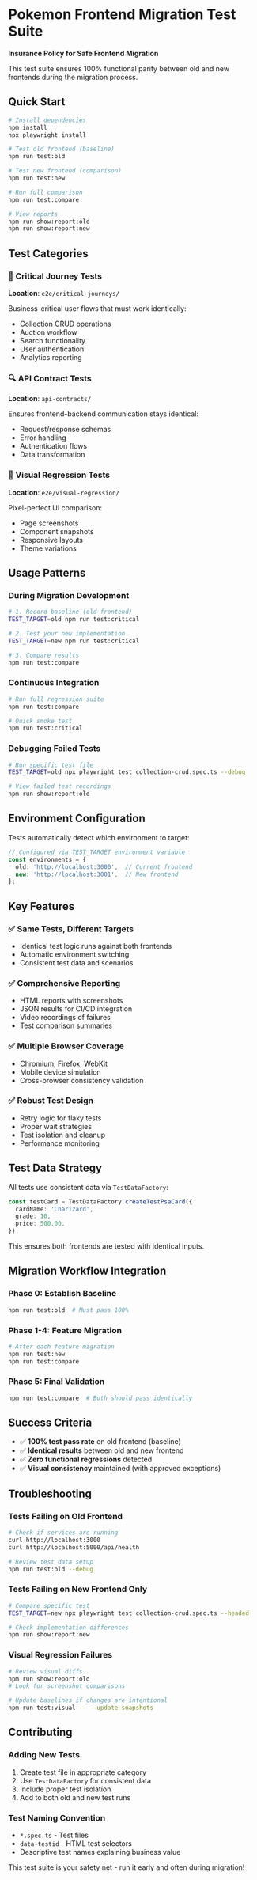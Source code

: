 # Pokemon Frontend Migration Test Suite

**Insurance Policy for Safe Frontend Migration**

This test suite ensures 100% functional parity between old and new frontends during the migration process.

## Quick Start

```bash
# Install dependencies
npm install
npx playwright install

# Test old frontend (baseline)
npm run test:old

# Test new frontend (comparison) 
npm run test:new

# Run full comparison
npm run test:compare

# View reports
npm run show:report:old
npm run show:report:new
```

## Test Categories

### 🎯 Critical Journey Tests
**Location**: `e2e/critical-journeys/`

Business-critical user flows that must work identically:
- Collection CRUD operations
- Auction workflow
- Search functionality  
- User authentication
- Analytics reporting

### 🔍 API Contract Tests
**Location**: `api-contracts/`

Ensures frontend-backend communication stays identical:
- Request/response schemas
- Error handling
- Authentication flows
- Data transformation

### 👀 Visual Regression Tests  
**Location**: `e2e/visual-regression/`

Pixel-perfect UI comparison:
- Page screenshots
- Component snapshots
- Responsive layouts
- Theme variations

## Usage Patterns

### During Migration Development

```bash
# 1. Record baseline (old frontend)
TEST_TARGET=old npm run test:critical

# 2. Test your new implementation  
TEST_TARGET=new npm run test:critical

# 3. Compare results
npm run test:compare
```

### Continuous Integration

```bash
# Run full regression suite
npm run test:compare

# Quick smoke test
npm run test:critical
```

### Debugging Failed Tests

```bash
# Run specific test file
TEST_TARGET=old npx playwright test collection-crud.spec.ts --debug

# View failed test recordings
npm run show:report:old
```

## Environment Configuration

Tests automatically detect which environment to target:

```typescript
// Configured via TEST_TARGET environment variable
const environments = {
  old: 'http://localhost:3000',  // Current frontend
  new: 'http://localhost:3001',  // New frontend
};
```

## Key Features

### ✅ Same Tests, Different Targets
- Identical test logic runs against both frontends
- Automatic environment switching
- Consistent test data and scenarios

### ✅ Comprehensive Reporting
- HTML reports with screenshots
- JSON results for CI/CD integration  
- Video recordings of failures
- Test comparison summaries

### ✅ Multiple Browser Coverage
- Chromium, Firefox, WebKit
- Mobile device simulation
- Cross-browser consistency validation

### ✅ Robust Test Design
- Retry logic for flaky tests
- Proper wait strategies
- Test isolation and cleanup
- Performance monitoring

## Test Data Strategy

All tests use consistent data via `TestDataFactory`:

```typescript
const testCard = TestDataFactory.createTestPsaCard({
  cardName: 'Charizard',
  grade: 10,
  price: 500.00,
});
```

This ensures both frontends are tested with identical inputs.

## Migration Workflow Integration

### Phase 0: Establish Baseline
```bash
npm run test:old  # Must pass 100%
```

### Phase 1-4: Feature Migration
```bash
# After each feature migration
npm run test:new
npm run test:compare
```

### Phase 5: Final Validation
```bash
npm run test:compare  # Both should pass identically
```

## Success Criteria

- ✅ **100% test pass rate** on old frontend (baseline)
- ✅ **Identical results** between old and new frontend
- ✅ **Zero functional regressions** detected
- ✅ **Visual consistency** maintained (with approved exceptions)

## Troubleshooting

### Tests Failing on Old Frontend
```bash
# Check if services are running
curl http://localhost:3000
curl http://localhost:5000/api/health

# Review test data setup
npm run test:old --debug
```

### Tests Failing on New Frontend Only
```bash  
# Compare specific test
TEST_TARGET=new npx playwright test collection-crud.spec.ts --headed

# Check implementation differences
npm run show:report:new
```

### Visual Regression Failures
```bash
# Review visual diffs
npm run show:report:old
# Look for screenshot comparisons

# Update baselines if changes are intentional
npm run test:visual -- --update-snapshots
```

## Contributing

### Adding New Tests
1. Create test file in appropriate category
2. Use `TestDataFactory` for consistent data  
3. Include proper test isolation
4. Add to both old and new test runs

### Test Naming Convention
- `*.spec.ts` - Test files
- `data-testid` - HTML test selectors
- Descriptive test names explaining business value

This test suite is your safety net - run it early and often during migration!